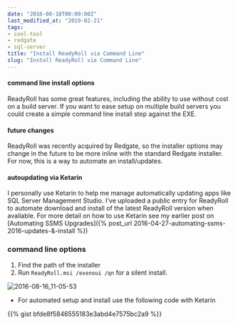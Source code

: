 ```yaml
---
date: "2016-08-18T00:00:00Z"
last_modified_at: "2019-02-21"
tags:
- cool-tool
- redgate
- sql-server
title: "Install ReadyRoll via Command Line"
slug: "Install ReadyRoll via Command Line"
---
```


#### command line install options

ReadyRoll has some great features, including the ability to use without cost on a build server. If you want to ease setup on multiple build servers you could create a simple command line install step against the EXE.

#### future changes

ReadyRoll was recently acquired by Redgate, so the installer options may change in the future to be more inline with the standard Redgate installer. For now, this is a way to automate an install/updates.

#### autoupdating via Ketarin

I personally use Ketarin to help me manage automatically updating apps like SQL Server Management Studio. I've uploaded a public entry for ReadyRoll to automate download and install of the latest ReadyRoll version when available. For more detail on how to use Ketarin see my earlier post on [Automating SSMS Upgrades]({% post_url 2016-04-27-automating-ssms-2016-updates-&-install %})

### command line options

1.  Find the path of the installer
2.  Run `ReadyRoll.msi /exenoui /qn` for a silent install.

![2016-08-16_11-05-53](/images/2016-08-16_11-05-53.png)
- For automated setup and install use the following code with Ketarin

{{% gist bfde8f5846555183e3abd4e7575bc2a9 %}}
